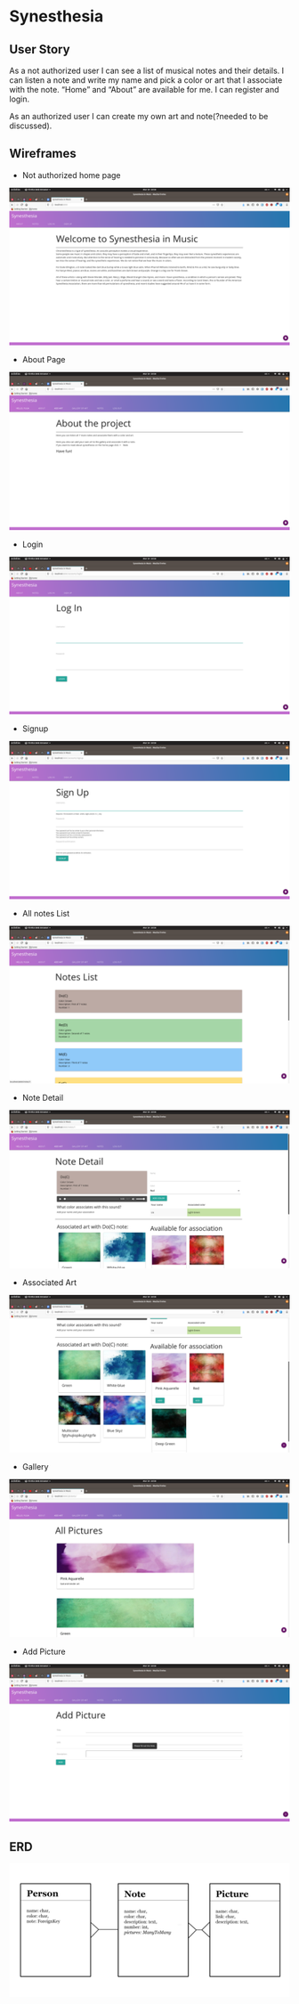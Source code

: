 # Synesthesia

## User Story
As a not authorized user I can see a list of musical notes and their details.
I can listen a note and write my name and pick a color or art that I associate with the note.
“Home” and “About” are available for me.
I can register and login.

As an authorized user I can create my own art and note(?needed to be discussed).

## Wireframes
* Not authorized home page

![Not authorized home page](assets/unauth_home.png)

* About Page

![About Page](/assets/auth_about.png)

* Login

![Login](/assets/login.png)

* Signup

![Signup](/assets/signup.png)

* All notes List

![All notes](/assets/notes.png)

* Note Detail

![All notes](/assets/note_detail.png)

* Associated Art

![All notes](/assets/associated_art.png)

* Gallery

![All notes](/assets/gallery.png)

* Add Picture

![All notes](/assets/add_picture.png)

## ERD
![ERD](/assets/erd.jpg)





